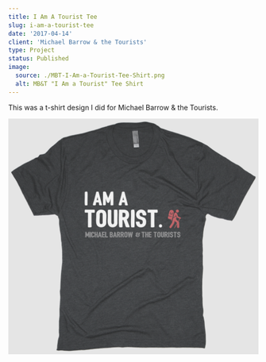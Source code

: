 ```yaml
---
title: I Am A Tourist Tee
slug: i-am-a-tourist-tee
date: '2017-04-14'
client: 'Michael Barrow & the Tourists'
type: Project
status: Published
image:
  source: ./MBT-I-Am-a-Tourist-Tee-Shirt.png
  alt: MB&T "I Am a Tourist" Tee Shirt
---
```


This was a t-shirt design I did for Michael Barrow & the Tourists.

![MB&T "I Am a Tourist" Tee Shirt](./MBT-I-Am-a-Tourist-Tee-Shirt.png)
